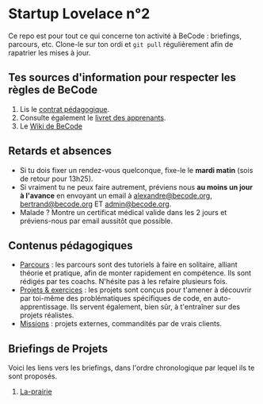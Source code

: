 # Startup Lovelace n°2

Ce repo est pour tout ce qui concerne ton activité à BeCode : briefings, parcours, etc.
Clone-le sur ton ordi et `git pull` régulièrement afin de rapatrier les mises à jour.

## Tes sources d'information pour respecter les règles de BeCode

1. Lis le [contrat pédagogique](../../../BeCode/blob/master/contratpedagogique.md).
1. Consulte également le [livret des apprenants](./livret-lovelace2.pdf).
1. Le [Wiki de BeCode](https://github.com/becodeorg/BeCode/wiki)

## Retards et absences

- Si tu dois fixer un rendez-vous quelconque, fixe-le le **mardi matin** (sois de retour pour 13h25).
- Si vraiment tu ne peux faire autrement, préviens nous **au moins un jour à l'avance** en envoyant un email à alexandre@becode.org, bertrand@becode.org ET admin@becode.org.
- Malade ? Montre un certificat médical valide dans les 2 jours et préviens-nous par email aussitôt que possible.

## Contenus pédagogiques

- [Parcours](/Parcours) : les parcours sont des tutoriels à faire en solitaire, alliant théorie et pratique, afin de monter rapidement en compétence. Ils sont rédigés par tes coachs. N'hésite pas à les refaire plusieurs fois.  
- [Projets & exercices](/Projects) : les projets sont conçus pour t'amener à découvrir par toi-même des problématiques spécifiques de code, en auto-apprentissage. Ils servent également, bien sûr, à t'entraîner sur des projets réalistes.
- [Missions](/Missions) : projets externes, commandités par de vrais clients.

## Briefings de Projets
Voici les liens vers les briefings, dans l'ordre chronologique par lequel ils te sont proposés.

1. [La-prairie](/01-La-prairie/)

